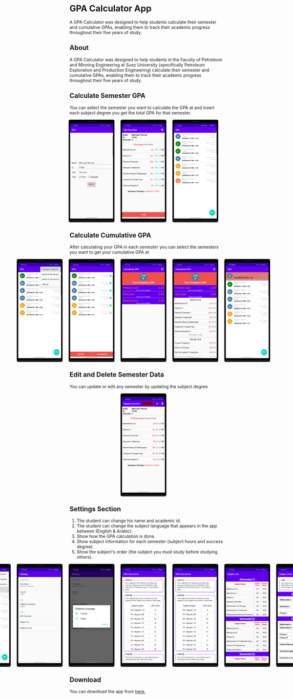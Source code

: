 # GPA Calculator App
A GPA Calculator was designed to help students calculate their semester and cumulative GPAs, enabling them to track their academic progress throughout their five years of study.


## About
A GPA Calculator was designed to help students in the Faculty of Petroleum and Minning Engineering at Suez University (specifically Petroleum Exploration and Production Engineering) calculate their semester and cumulative GPAs, enabling them to track their academic progress throughout their five years of study.


## Calculate Semester GPA
You can select the semester you want to calculate the GPA at and insert each subject degree you get the total GPA for that semester.

<div style="display: flex; justify-content: center;">
  <img src="screenshots/select_semester.png" alt="Select Semester" width="150" style="margin-right: 20px;" />
  <img src="screenshots/insert_subject_degrees.png" alt="Insert Subject Degrees" width="150" style="margin-right: 20px;" />
  <img src="screenshots/semester_items_preview.png" alt="Semesters Items Preview" width="150" style="margin-right: 20px;" />
</div>


## Calculate Cumulative GPA
After calculating your GPA in each semester you can select the semesters you want to get your cumulative GPA at

<div style="display: flex; justify-content: center;">
  <img src="screenshots/how_to_calculate_cumulative.png" alt="Calculate Cumulative GPA" width="150" style="margin-right: 20px;" />
  <img src="screenshots/select_semesters_to_calculate _cumulative.png" alt="Select Semester" width="150" style="margin-right: 20px;" />
  <img src="screenshots/cumulative_gpa_preview.png" alt="Cumulative GPA Preview" width="150" style="margin-right: 20px;" />
  <img src="screenshots/cumulative_gpa_preview_details.png" alt="Cumulative GPA Preview with Details" width="150" style="margin-right: 20px;" />
  <img src="screenshots/cumulative_items_preview.png" alt="Cumulative GPA Item Preview" width="150" style="margin-right: 20px;" />
</div>


## Edit and Delete Semester Data
You can update or edit any semester by updating the subject degree

<div style="display: flex; justify-content: center;">
  <img src="screenshots/edit_semester_data.png" width="150" style="margin-right: 20px;" />
</div>


## Settings Section
1. The student can change his name and academic id.
2. The student can change the subject language that appears in the app between (English & Arabic).
3. Show how the GPA calculation is done.
4. Show subject information for each semester (subject hours and success degree).
5. Show the subject's order (the subject you must study before studying others).

<div style="display: flex; justify-content: center;">
  <img src="screenshots/how_to_open_settings.png" alt="Open Settings" width="150" style="margin-right: 20px;" />
  <img src="screenshots/settings_preview.png" alt="Settings Preview" width="150" style="margin-right: 20px;" />
  <img src="screenshots/change subject language.png" alt="Change Subject Language" width="150" style="margin-right: 20px;" />
  <img src="screenshots/gpa_calculation.png" alt="GPA Calculation Preview" width="150" style="margin-right: 20px;" />
  <img src="screenshots/gpa_calculation.png" alt="GPA Calculation Preview2" width="150" style="margin-right: 20px;" />
  <img src="screenshots/subjects informations.png" alt="Subjects Informations Preview" width="150" style="margin-right: 20px;" />
  <img src="screenshots/subjects order.png" alt="Subjects Order Preview" width="150" style="margin-right: 20px;" />
</div>


## Download
You can download the app from [here.](https://raw.githubusercontent.com/m-tharwat262/GPA-Calculator/master/apk/gpa_calculator_apk.apk)

